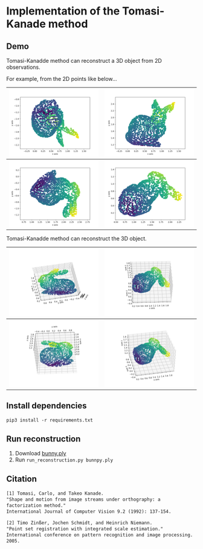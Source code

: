 # Implementation of the Tomasi-Kanade method

## Demo

Tomasi-Kanadde method can reconstruct a 3D object from 2D observations.

For example, from the 2D points like below...

| <img src="images/projected2d-1.png" width="600px" /> | <img src="images/projected2d-2.png" width="600px" /> |
|:-----------------------------------------------------|:-----------------------------------------------------|
| <img src="images/projected2d-3.png" width="600px" /> | <img src="images/projected2d-4.png" width="600px" /> |

Tomasi-Kanadde method can reconstruct the 3D object.

| <img src="images/reconstructed-1.png" width="600px" /> | <img src="images/reconstructed-2.png" width="600px" /> |
|:-------------------------------------------------------|:-------------------------------------------------------|
| <img src="images/reconstructed-3.png" width="600px" /> | <img src="images/reconstructed-4.png" width="600px" /> |

## Install dependencies

```
pip3 install -r requirements.txt
```

## Run reconstruction

1. Download [bunny.ply](https://raw.githubusercontent.com/opencv/opencv/master/samples/cpp/tutorial_code/viz/bunny.ply)
2. Run `run_reconstruction.py bunnpy.ply`

## Citation

```
[1] Tomasi, Carlo, and Takeo Kanade. 
"Shape and motion from image streams under orthography: a factorization method." 
International Journal of Computer Vision 9.2 (1992): 137-154.
```

```
[2] Timo Zinßer, Jochen Schmidt, and Heinrich Niemann. 
"Point set registration with integrated scale estimation." 
International conference on pattern recognition and image processing. 2005.
```

